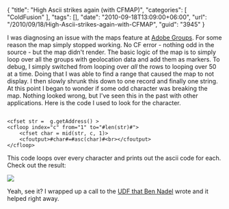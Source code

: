 {
	"title": "High Ascii strikes again (with CFMAP)",
	"categories": [
		"ColdFusion"
	],
	"tags": [],
	"date": "2010-09-18T13:09:00+06:00",
	"url": "/2010/09/18/High-Ascii-strikes-again-with-CFMAP",
	"guid": "3945"
}

I was diagnosing an issue with the maps feature at <a href="http://groups.adobe.com">Adobe Groups</a>. For some reason the map simply stopped working. No CF error - nothing odd in the source - but the map didn't render. The basic logic of the map is to simply loop over all the groups with geolocation data and add them as markers. To debug, I simply switched from looping over <i>all</i> the rows to looping over 50 at a time. Doing that I was able to find a range that caused the map to not display. I then slowly shrunk this down to one record and finally one string. At this point I began to wonder if some odd character was breaking the map. Nothing looked wrong, but I've seen this in the past with other applications. Here is the code I used to look for the character.

<p/>

<code>
&lt;cfset str =  g.getAddress() &gt;
&lt;cfloop index="c" from="1" to="#len(str)#"&gt;
	&lt;cfset char = mid(str, c, 1)&gt;
	&lt;cfoutput&gt;#char#=#asc(char)#&lt;br&gt;&lt;/cfoutput&gt;
&lt;/cfloop&gt;
</code>

<p/>

This code loops over every character and prints out the ascii code for each. Check out the result:

<p/>

<img src="https://static.raymondcamden.com/images/Screen shot 2010-09-18 at 11.54.39 AM.png" />

<p/>

Yeah, see it? I wrapped up a call to the <a href="http://www.bennadel.com/blog/1155-Cleaning-High-Ascii-Values-For-Web-Safeness-In-ColdFusion.htm">UDF that Ben Nadel</a> wrote and it helped right away.